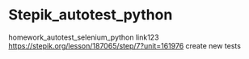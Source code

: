 # Stepik_autotest_python
homework_autotest_selenium_python
link123 https://stepik.org/lesson/187065/step/7?unit=161976
create new tests

